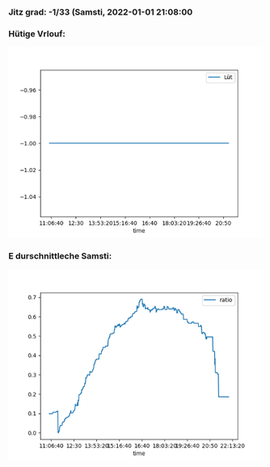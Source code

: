 ### Jitz grad: -1/33 (Samsti, 2022-01-01 21:08:00

### Hütige Vrlouf:
![Graph](Today.png)

### E durschnittleche Samsti:
![Graph](Samsti.png)